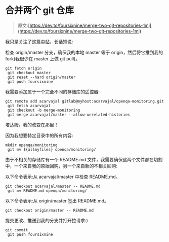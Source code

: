 # 合并两个 git 仓库

> 原文:[https://dev.to/foursixnine/merge-two-git-repositories-1mj](https://dev.to/foursixnine/merge-two-git-repositories-1mj)

我只是关注了这篇[中帖](https://medium.com/@spences10/git-allow-unrelated-histories-a39a3814b981)，长话短说:

检查 origin/master 分支，确保我的本地 master 等于 origin，然后将它推到我的 fork(我很少在 master 上做 git pull)。

```
git fetch origin
 git checkout master
 git reset --hard origin/master
 git push foursixnine 
```

我需要添加属于一个完全不同的存储库的遥控器:

```
git remote add acarvajal gitlab@myhost:acarvajal/openqa-monitoring.git
 git fetch acarvajal
 git checkout -b merge-monitoring
 git merge acarvajal/master --allow-unrelated-histories 
```

塔达姆。我的改变在那里！

因为我想要特定目录中的所有内容:

```
mkdir openqa/monitoring
 git mv ${allmyfiles} openqa/monitoring/ 
```

由于不相关的存储库有一个 README.md 文件，我需要确保这两个文件都在切割中，一个来自我的原始回购，另一个来自新的不相关回购:

以下命令表示:从 acarvajal/master 中检查 README.md。

```
git checkout acarvajal/master -- README.md
 git mv README.md openqa/monitoring/ 
```

以下命令表示:从 origin/master 签出 README.md。

```
git checkout origin/master -- README.md 
```

提交更改、推送到我的分支并打开拉请求:)

```
git commit
 git push foursixnine 
```